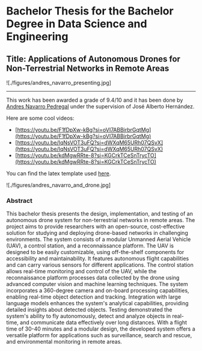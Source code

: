 # Bachelor Thesis for the Bachelor Degree in Data Science and Engineering

## Title: Applications of Autonomous Drones for Non-Terrestrial Networks in Remote Areas

![./figures/andres_navarro_presenting.jpg]

---

This work has been awarded a grade of 9.4/10 and it has been done by [Andres Navarro Pedregal](https://www.linkedin.com/in/andresnav) under the supervision of José Alberto Hernández.

Here are some cool videos:

- [https://youtu.be/F1fDpXw-kBg?si=oVI7ABBirbrGqtMg](https://youtu.be/F1fDpXw-kBg?si=oVI7ABBirbrGqtMg)
- [https://youtu.be/IqNsVOT3uFQ?si=dWXqM65URh07QSvX](https://youtu.be/IqNsVOT3uFQ?si=dWXqM65URh07QSvX)
- [https://youtu.be/kdMgwRRte-8?si=KGCrkTCeSnTrycTO](https://youtu.be/kdMgwRRte-8?si=KGCrkTCeSnTrycTO)

You can find the latex template used [here](https://github.com/andres-nav/templates/blob/main/thesis_uc3m.sty).

![./figures/andres_navarro_and_drone.jpg]

### Abstract

This bachelor thesis presents the design, implementation, and testing of an autonomous drone system for non-terrestrial networks in remote areas. The project aims to provide researchers with an open-source, cost-effective solution for studying and deploying drone-based networks in challenging environments. The system consists of a modular Unmanned Aerial Vehicle (UAV), a control station, and a reconnaissance platform. The UAV is designed to be easily customizable, using off-the-shelf components for accessibility and maintainability. It features autonomous flight capabilities and can carry various sensors for different applications. The control station allows real-time monitoring and control of the UAV, while the reconnaissance platform processes data collected by the drone using advanced computer vision and machine learning techniques. The system incorporates a 360-degree camera and on-board processing capabilities, enabling real-time object detection and tracking. Integration with large language models enhances the system's analytical capabilities, providing detailed insights about detected objects. Testing demonstrated the system's ability to fly autonomously, detect and analyze objects in real-time, and communicate data effectively over long distances. With a flight time of 30-40 minutes and a modular design, the developed system offers a versatile platform for applications such as surveillance, search and rescue, and environmental monitoring in remote areas.
